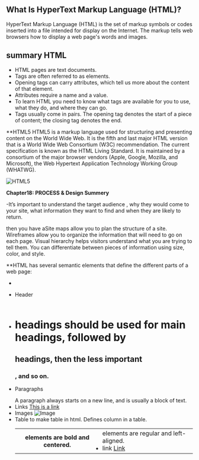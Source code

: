 
## What Is HyperText Markup Language (HTML)?
HyperText Markup Language (HTML) is the set of markup symbols or codes inserted into a file intended for display on the Internet. The markup tells web browsers how to display a web page's words and images.
## summary HTML
- HTML pages are text documents.
- Tags are often referred to as elements.
- Opening tags can carry attributes, which tell us more about the content of that element.
- Attributes require a name and a value.
- To learn HTML you need to know what tags are available for you to use, what they do, and where they can go.
- Tags usually come in pairs. The opening tag denotes the start of a piece of content; the closing tag denotes the end.

**HTML5
HTML5 is a markup language used for structuring and presenting content on the World Wide Web. It is the fifth and last major HTML version that is a World Wide Web Consortium (W3C) recommendation. The current specification is known as the HTML Living Standard. It is maintained by a consortium of the major browser vendors (Apple, Google, Mozilla, and Microsoft), the Web Hypertext Application Technology Working Group (WHATWG).

![HTML5](https://camo.githubusercontent.com/fe3939a8ad9cefad958534932b27b109fd8d5c6cc94ab0ed0d5c4bb05bb13c2e/68747470733a2f2f75706c6f61642e77696b696d656469612e6f72672f77696b6970656469612f636f6d6d6f6e732f7468756d622f372f37662f48544d4c355f415049735f616e645f72656c617465645f746563686e6f6c6f676965735f7461786f6e6f6d795f616e645f7374617475732e7376672f3130323470782d48544d4c355f415049735f616e645f72656c617465645f746563686e6f6c6f676965735f7461786f6e6f6d795f616e645f7374617475732e7376672e706e67)

**Chapter18: PROCESS & Design Summery**

-It’s important to understand the target audience , why they would come to your site, what information they want to find and when they are likely to return.

then you have aSite maps allow you to plan the structure of a site. Wireframes allow you to organize the information that will need to go on each page.
 Visual hierarchy helps visitors understand what you are trying to tell them. You can differentiate between pieces of information using size, color, and style.

 **HTML has several semantic elements that define the different parts of a web page:
- <main></main>
- Header <header></header>
- <h1> headings should be used for main headings, followed by <h2> headings, then the less important <h3>, and so on.
- Paragraphs <p> </p> A paragraph always starts on a new line, and is usually a block of text.
- Links <a href="#">This is a link</a>
- Images  ![Image](src)
- Table <table> to make table in html. <tr>Defines column in a table. <th> elements are bold and centered. <td> elements are regular and left-aligned.
- link  [Link](url)



